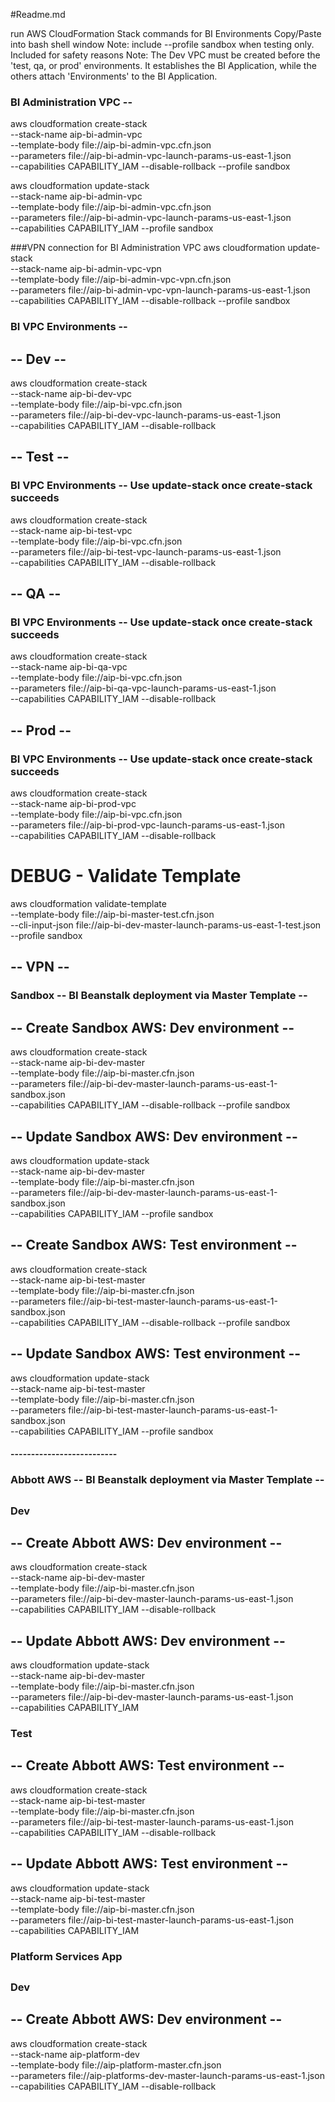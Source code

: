 #Readme.md

run AWS CloudFormation Stack commands for BI Environments
Copy/Paste into bash shell window
Note: include --profile sandbox when testing only. Included for safety reasons
Note: The Dev VPC must be created before the 'test, qa, or prod' environments. It establishes the BI Application, while the others attach 'Environments' to the BI Application.


### BI Administration VPC -- 
aws cloudformation create-stack \
--stack-name aip-bi-admin-vpc \
--template-body file://aip-bi-admin-vpc.cfn.json \
--parameters file://aip-bi-admin-vpc-launch-params-us-east-1.json \
--capabilities CAPABILITY_IAM --disable-rollback --profile sandbox

aws cloudformation update-stack \
--stack-name aip-bi-admin-vpc \
--template-body file://aip-bi-admin-vpc.cfn.json \
--parameters file://aip-bi-admin-vpc-launch-params-us-east-1.json \
--capabilities CAPABILITY_IAM --profile sandbox

###VPN connection for BI Administration VPC
aws cloudformation update-stack \
--stack-name aip-bi-admin-vpc-vpn \
--template-body file://aip-bi-admin-vpc-vpn.cfn.json \
--parameters file://aip-bi-admin-vpc-vpn-launch-params-us-east-1.json \
--capabilities CAPABILITY_IAM --disable-rollback --profile sandbox




### BI VPC Environments -- 
##
## -- Dev --
aws cloudformation create-stack \
--stack-name aip-bi-dev-vpc \
--template-body file://aip-bi-vpc.cfn.json \
--parameters file://aip-bi-dev-vpc-launch-params-us-east-1.json \
--capabilities CAPABILITY_IAM --disable-rollback 

##
## -- Test --
### BI VPC Environments -- Use update-stack once create-stack succeeds
aws cloudformation create-stack \
--stack-name aip-bi-test-vpc \
--template-body file://aip-bi-vpc.cfn.json \
--parameters file://aip-bi-test-vpc-launch-params-us-east-1.json \
--capabilities CAPABILITY_IAM --disable-rollback 

##
## -- QA --
### BI VPC Environments -- Use update-stack once create-stack succeeds
aws cloudformation create-stack \
--stack-name aip-bi-qa-vpc \
--template-body file://aip-bi-vpc.cfn.json \
--parameters file://aip-bi-qa-vpc-launch-params-us-east-1.json \
--capabilities CAPABILITY_IAM --disable-rollback 

##
## -- Prod --
### BI VPC Environments -- Use update-stack once create-stack succeeds
aws cloudformation create-stack \
--stack-name aip-bi-prod-vpc \
--template-body file://aip-bi-vpc.cfn.json \
--parameters file://aip-bi-prod-vpc-launch-params-us-east-1.json \
--capabilities CAPABILITY_IAM --disable-rollback 



# DEBUG - Validate Template
aws cloudformation validate-template \
--template-body file://aip-bi-master-test.cfn.json \
--cli-input-json file://aip-bi-dev-master-launch-params-us-east-1-test.json --profile sandbox



##
## -- VPN --
### 



### Sandbox -- BI Beanstalk deployment via Master Template -- 
##
## -- Create Sandbox AWS: Dev environment --
aws cloudformation create-stack \
--stack-name aip-bi-dev-master \
--template-body file://aip-bi-master.cfn.json \
--parameters file://aip-bi-dev-master-launch-params-us-east-1-sandbox.json \
--capabilities CAPABILITY_IAM --disable-rollback --profile sandbox

##
## -- Update Sandbox AWS: Dev environment --
aws cloudformation update-stack \
--stack-name aip-bi-dev-master \
--template-body file://aip-bi-master.cfn.json \
--parameters file://aip-bi-dev-master-launch-params-us-east-1-sandbox.json \
--capabilities CAPABILITY_IAM  --profile sandbox


## -- Create Sandbox AWS: Test environment --
aws cloudformation create-stack \
--stack-name aip-bi-test-master \
--template-body file://aip-bi-master.cfn.json \
--parameters file://aip-bi-test-master-launch-params-us-east-1-sandbox.json \
--capabilities CAPABILITY_IAM --disable-rollback --profile sandbox

## -- Update Sandbox AWS: Test environment --
aws cloudformation update-stack \
--stack-name aip-bi-test-master \
--template-body file://aip-bi-master.cfn.json \
--parameters file://aip-bi-test-master-launch-params-us-east-1-sandbox.json \
--capabilities CAPABILITY_IAM --profile sandbox

#### --------------------------



### Abbott AWS -- BI Beanstalk deployment via Master Template -- 
##
### Dev
## -- Create Abbott AWS: Dev environment --
aws cloudformation create-stack \
--stack-name aip-bi-dev-master \
--template-body file://aip-bi-master.cfn.json \
--parameters file://aip-bi-dev-master-launch-params-us-east-1.json \
--capabilities CAPABILITY_IAM --disable-rollback 

## -- Update Abbott AWS: Dev environment --
aws cloudformation update-stack \
--stack-name aip-bi-dev-master \
--template-body file://aip-bi-master.cfn.json \
--parameters file://aip-bi-dev-master-launch-params-us-east-1.json \
--capabilities CAPABILITY_IAM

### Test
## -- Create Abbott AWS: Test environment --
aws cloudformation create-stack \
--stack-name aip-bi-test-master \
--template-body file://aip-bi-master.cfn.json \
--parameters file://aip-bi-test-master-launch-params-us-east-1.json \
--capabilities CAPABILITY_IAM --disable-rollback 

## -- Update Abbott AWS: Test environment --
aws cloudformation update-stack \
--stack-name aip-bi-test-master \
--template-body file://aip-bi-master.cfn.json \
--parameters file://aip-bi-test-master-launch-params-us-east-1.json \
--capabilities CAPABILITY_IAM





### Platform Services App
##
### Dev
## -- Create Abbott AWS: Dev environment --
aws cloudformation create-stack \
--stack-name aip-platform-dev \
--template-body file://aip-platform-master.cfn.json \
--parameters file://aip-platforms-dev-master-launch-params-us-east-1.json \
--capabilities CAPABILITY_IAM --disable-rollback